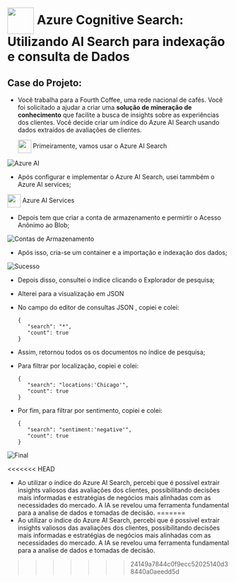 <h1>
     <img align="center" width="60px" src="https://hermes.dio.me/lab_projects/badges/619af8f8-d138-4e40-9d48-fec7b318e44d.png">
    <span> 
    Azure Cognitive Search: Utilizando AI Search para indexação e consulta de Dados
 </span>
</h1>

## Case do Projeto:
-  Você trabalha para a Fourth Coffee, uma rede nacional de cafés. Você foi solicitado a ajudar a criar uma **solução de mineração de conhecimento** que facilite a busca de insights sobre as experiências dos clientes. Você decide criar um índice do Azure AI Search usando dados extraídos de avaliações de clientes.

   <img align="center" width="30px" src="https://catalogartifact.azureedge.net/publicartifacts/Microsoft.Search-1.0.23/Icons/Small.png">
   Primeiramente, vamos usar o Azure AI Search
   
![Azure AI](https://github.com/FernandaMancini/Estudos-DIO/assets/108295414/752e0b56-0ac7-47f0-a5fe-6bbe0059043e)

- Após configurar e implementar o Azure AI Search, usei tammbém o Azure AI services;

<img align="center" width="30px" src="https://catalogartifact.azureedge.net/publicartifacts/Microsoft.CognitiveServicesAllInOne-1.0.124/Icons/Small.png">
Azure AI Services

- Depois tem que criar a conta de armazenamento e permirtir o Acesso Anônimo ao Blob;

![Contas de Armazenamento](https://github.com/FernandaMancini/Estudos-DIO/assets/108295414/ec4e97f6-db13-4c99-b314-57a54397c246)

- Após isso, cria-se um container e a importação e indexação dos dados;

![Sucesso](https://github.com/FernandaMancini/Estudos-DIO/assets/108295414/5e61226c-b4af-4d26-98b2-f592f96743a4)

- Depois disso, consultei o índice clicando o Explorador de pesquisa;
- Alterei para a visualização em JSON

- No campo do editor de consultas JSON , copiei e colei:
      
      {
         "search": "*",
         "count": true
      }
  
- Assim, retornou todos os os documentos no índice de pesquisa;
- Para filtrar por localização, copiei e colei:

      {
         "search": "locations:'Chicago'",
         "count": true
      }

- Por fim, para filtrar por sentimento, copiei e colei:

      {
         "search": "sentiment:'negative'",
         "count": true
      }

![Final](https://github.com/FernandaMancini/Estudos-DIO/assets/108295414/aab1e95e-2cc7-4c7f-98ce-9a32ac167242)

<<<<<<< HEAD
- Ao utilizar o índice do Azure AI Search, percebi que é possível extrair insights valiosos das avaliações dos clientes, possibilitando decisões mais informadas e estratégias de negócios mais alinhadas com as necessidades do mercado. A IA se revelou uma ferramenta fundamental para a analise de dados e tomadas de decisão. 
=======
- Ao utilizar o índice do Azure AI Search, percebi que é possível extrair insights valiosos das avaliações dos clientes, possibilitando decisões mais informadas e estratégias de negócios mais alinhadas com as necessidades do mercado. A IA se revelou uma ferramenta fundamental para a analise de dados e tomadas de decisão. 
>>>>>>> 24149a7844c0f9ecc52025140d38440a0aeedd5d
